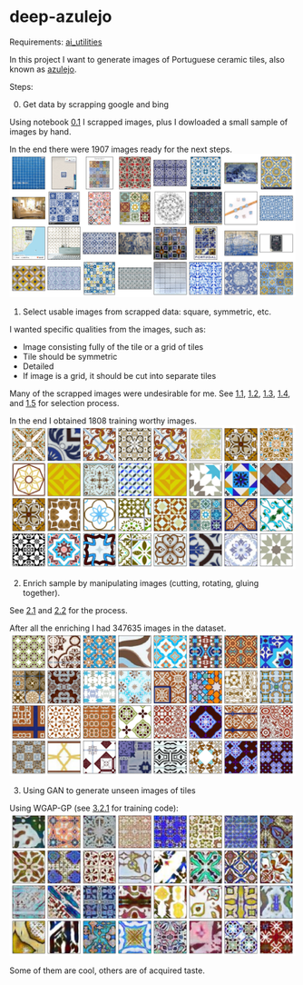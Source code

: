 # deep-azulejo
Requirements: [ai_utilities](https://github.com/prairie-guy/ai_utilities.git)

In this project I want to generate images of Portuguese ceramic tiles, also known as [azulejo](https://en.wikipedia.org/wiki/Azulejo).

Steps:

0. Get data by scrapping google and bing

Using notebook [0.1](0.1%20Getting%20data%20using%20ai-utilities.ipynb) I scrapped images, plus I dowloaded a small sample of images by hand.

In the end there were 1907 images ready for the next steps. 
![Crawled images](pics/1_crawled.png)

1. Select usable images from scrapped data: square, symmetric, etc.

I wanted specific qualities from the images, such as:

- Image consisting fully of the tile or a grid of tiles
- Tile should be symmetric
- Detailed
- If image is a grid, it should be cut into separate tiles
    
Many of the scrapped images were undesirable for me.
See [1.1](1.1%20Image%20filtering%20-%20by%20aspect%20ratio.ipynb), [1.2](1.2%20Image%20filtering%20-%20by%20contrast.ipynb), [1.3](1.3%20Image%20filtering%20-%20by%20symmetry.ipynb), [1.4](1.4%20Image%20filtering%20-%20by%20multitile%20search.ipynb), and [1.5](1.5%20Saving%20pre-processed%20images.ipynb) for selection process.

In the end I obtained 1808 training worthy images.
![Selected images](pics/2_filtered.png)

2. Enrich sample by manipulating images (cutting, rotating, gluing together).

See [2.1](2.1%20Testing%20enriching%20data.ipynb) and [2.2](2.2%20Creating%20synthetic%20data.ipynb) for the process.

After all the enriching I had 347635 images in the dataset.
![Enriched images](pics/3_augmented.png)

3. Using GAN to generate unseen images of tiles

Using WGAP-GP (see [3.2.1](3.2.1%20Using%20pytorch%20-%20wgan%20implementation.ipynb) for training code):
![Generated images](pics/4_generated_v2.png)

Some of them are cool, others are of acquired taste.

